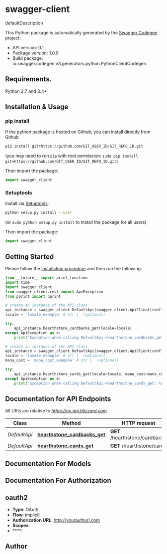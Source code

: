 # swagger-client
defaultDescription

This Python package is automatically generated by the [Swagger Codegen](https://github.com/swagger-api/swagger-codegen) project:

- API version: 0.1
- Package version: 1.0.0
- Build package: io.swagger.codegen.v3.generators.python.PythonClientCodegen

## Requirements.

Python 2.7 and 3.4+

## Installation & Usage
### pip install

If the python package is hosted on Github, you can install directly from Github

```sh
pip install git+https://github.com/GIT_USER_ID/GIT_REPO_ID.git
```
(you may need to run `pip` with root permission: `sudo pip install git+https://github.com/GIT_USER_ID/GIT_REPO_ID.git`)

Then import the package:
```python
import swagger_client 
```

### Setuptools

Install via [Setuptools](http://pypi.python.org/pypi/setuptools).

```sh
python setup.py install --user
```
(or `sudo python setup.py install` to install the package for all users)

Then import the package:
```python
import swagger_client
```

## Getting Started

Please follow the [installation procedure](#installation--usage) and then run the following:

```python
from __future__ import print_function
import time
import swagger_client
from swagger_client.rest import ApiException
from pprint import pprint

# create an instance of the API class
api_instance = swagger_client.DefaultApi(swagger_client.ApiClient(configuration))
locale = 'locale_example' # str |  (optional)

try:
    api_instance.hearthstone_cardbacks_get(locale=locale)
except ApiException as e:
    print("Exception when calling DefaultApi->hearthstone_cardbacks_get: %s\n" % e)

# create an instance of the API class
api_instance = swagger_client.DefaultApi(swagger_client.ApiClient(configuration))
locale = 'locale_example' # str |  (optional)
mana_cost = 'mana_cost_example' # str |  (optional)

try:
    api_instance.hearthstone_cards_get(locale=locale, mana_cost=mana_cost)
except ApiException as e:
    print("Exception when calling DefaultApi->hearthstone_cards_get: %s\n" % e)
```

## Documentation for API Endpoints

All URIs are relative to *https://eu.api.blizzard.com*

Class | Method | HTTP request | Description
------------ | ------------- | ------------- | -------------
*DefaultApi* | [**hearthstone_cardbacks_get**](docs/DefaultApi.md#hearthstone_cardbacks_get) | **GET** /hearthstone/cardbacks | 
*DefaultApi* | [**hearthstone_cards_get**](docs/DefaultApi.md#hearthstone_cards_get) | **GET** /hearthstone/cards | 

## Documentation For Models


## Documentation For Authorization


## oauth2

- **Type**: OAuth
- **Flow**: implicit
- **Authorization URL**: http://yourauthurl.com
- **Scopes**: 
 - ****: 


## Author


